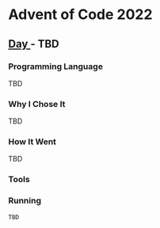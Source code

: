 # Advent of Code 2022
## [Day <day>](https://adventofcode.com/2022/day/<day>) - TBD

### Programming Language 

[<language>](https://en.wikipedia.org/wiki/<language>) TBD

### Why I Chose It

TBD

### How It Went

TBD

### Tools

[<tool>](<tool-link>)

### Running

```
TBD
```
